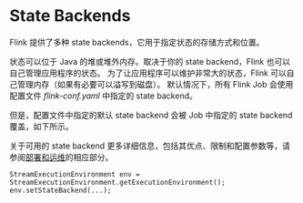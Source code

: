 # State Backends

Flink 提供了多种 state backends，它用于指定状态的存储方式和位置。

状态可以位于 Java 的堆或堆外内存。取决于你的 state backend，Flink 也可以自己管理应用程序的状态。 为了让应用程序可以维护非常大的状态，Flink
可以自己管理内存（如果有必要可以溢写到磁盘）。 默认情况下，所有 Flink Job 会使用配置文件 _flink-conf.yaml_ 中指定的 state
backend。

但是，配置文件中指定的默认 state backend 会被 Job 中指定的 state backend 覆盖，如下所示。

关于可用的 state backend 更多详细信息，包括其优点、限制和配置参数等，请参阅[部署和运维]()的相应部分。

~~~
StreamExecutionEnvironment env = StreamExecutionEnvironment.getExecutionEnvironment();
env.setStateBackend(...);
~~~

